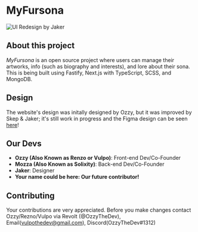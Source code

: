 # MyFursona

![UI Redesign by Jaker](https://user-images.githubusercontent.com/86149507/160653487-3b7b162a-8f1d-4d1e-8ddf-bd4eeec04189.png)

## About this project

_MyFursona_ is an open source project where users can manage their artworks, info (such as biography and interests), and lore about their sona. This is being built using Fastify, Next.js with TypeScript, SCSS, and MongoDB.

## Design

The website's design was initally designed by Ozzy, but it was improved by Skep & Jaker;
it's still work in progress and the Figma design can be seen [here](https://www.figma.com/file/3dd2FKkSSNCbPBYwhOLhTo/MyFursona?node-id=0%3A1)!

## Our Devs

- **Ozzy (Also Known as Renzo or Vulpo)**: Front-end Dev/Co-Founder
- **Mozza (Also Known as Solixity)**: Back-end Dev/Co-Founder
- **Jaker**: Designer
- **Your name could be here: Our future contributor!**

## Contributing

Your contributions are very appreciated. Before you make changes contact Ozzy/Rezno/Vulpo via Revolt (@OzzyTheDev), Email(vulpothedev@gmail.com), Discord(OzzyTheDev#1312)
